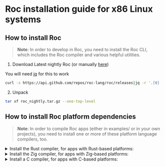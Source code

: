 # Roc installation guide for x86 Linux systems

## How to install Roc
> **Note**:
> In order to develop in Roc, you need to install the Roc CLI, which includes the Roc compiler and various helpful utilities.

1. Download Latest nightly Roc (or manually [here](https://github.com/roc-lang/roc/releases))

You will need [jq](https://github.com/stedolan/jq) for this to work
```sh
curl -s https://api.github.com/repos/roc-lang/roc/releases|jq -r '.[0].assets [0].browser_download_url'|xargs -n1 -I % curl -L % --output roc_nightly.tar.gz
```
2. Unpack

```sh
tar xf roc_nightly.tar.gz --one-top-level
```

## How to install Roc platform dependencies

> **Note**:
> In order to compile Roc apps (either in examples/ or in your own projects), 
> you need to install one or more of these platform language compilers, too.


<details>
<summary>
Install the Rust compiler, for apps with Rust-based platforms:
</summary>

```sh
curl --proto '=https' --tlsv1.2 -sSf https://sh.rustup.rs | sh
```
</details>


<details>
<summary>
Install the Zig compiler, for apps with Zig-based platforms:
</summary>
<br>

1. Download zig 
```sh
curl -Ls  https://ziglang.org/download/0.9.1/zig-linux-x86_64-0.9.1.tar.xz -o zig-0.9.1.tar.xz
```

2. Unpack
```sh
tar xf zig-0.9.1.tar.xz
```
3. Move To Path

```sh
cp zig-linux-x86_64-0.9.1/zig /usr/local/bin/zig
```
</details>

<details>
<summary>
Install a C compiler, for apps with C-based platforms:
</summary>

### On a Debian-based distro like Ubuntu
```sh
sudo apt update && sudo apt install build-essential clang
```

### On an RPM-based distro like Fedora
```sh
sudo dnf check-update && sudo dnf install clang
```

</details>


